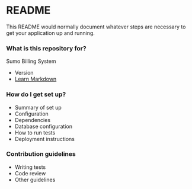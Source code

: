 # README #

This README would normally document whatever steps are necessary to get your application up and running.

### What is this repository for? ###

Sumo Billing System
* Version
* [Learn Markdown](https://bitbucket.org/tutorials/markdowndemo)

### How do I get set up? ###

* Summary of set up
* Configuration
* Dependencies
* Database configuration
* How to run tests
* Deployment instructions

### Contribution guidelines ###

* Writing tests
* Code review
* Other guidelines

